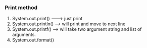 ### Print method
1. System.out.print() ---> just print 
2. System.out.println() --> will print and move to next line
3. System.out.printf() --> will take two argument string and list of arguments.
4. System.out.format()